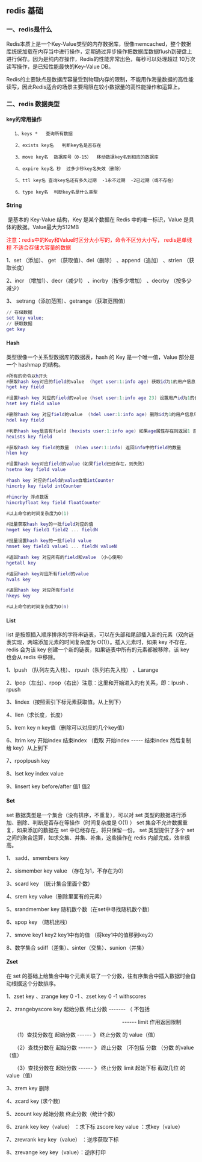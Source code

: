 ## redis 基础

### 一、redis是什么

​		Redis本质上是一个Key-Value类型的内存数据库，很像memcached，整个数据库统统加载在内存当中进行操作，定期通过异步操作把数据库数据flush到硬盘上进行保存。因为是纯内存操作，Redis的性能非常出色，每秒可以处理超过 10万次读写操作，是已知性能最快的Key-Value DB。

​		Redis的主要缺点是数据库容量受到物理内存的限制，不能用作海量数据的高性能读写，因此Redis适合的场景主要局限在较小数据量的高性能操作和运算上。

### 二、redis 数据类型

#### key的常用操作

```lu
   1、keys *   查询所有数据

　　2、exists key名   判断key名是否存在

　　3、move key名  数据库号（0-15）  移动数据key名到相应的数据库

　　4、expire key名 秒  过多少秒key名失效（删除）

　　5、ttl key名 查询key名还有多久过期  -1永不过期  -2已过期（或不存在）

　　6、type key名  判断key名是什么类型
```

#### String

​	是基本的 Key-Value 结构，Key 是某个数据在 Redis 中的唯一标识，Value 是具体的数据。Value最大为512MB

<font color = 'red'>注意：redis中的Key和Value时区分大小写的，命令不区分大小写， redis是单线程 不适合存储大容量的数据</font>

1、set （添加）、 get （获取值）、del（删除） 、append（追加） 、strlen （获取长度）

2、incr （增加1）、decr（减少1） 、incrby（按多少增加） 、decrby （按多少减少）

3、 setrang（添加范围）、getrange（获取范围值） 

```lua
// 存储数据
set key value;
// 获取数据
get key
```

#### Hash

类型很像一个关系型数据库的数据表，hash 的 Key 是一个唯一值，Value 部分是一个 hashmap 的结构。

```lua
#所有的命令以h开头
#获取hash key对应的field的value  (hget user:1:info age) 获取id为1的用户信息的年龄
hget key field

#设置hash key 对应的field的value (hset user:1:info age 23) 设置用户id为1的信息年龄是23
hset key field value

#删除hash key 对应field的value  (hdel user:1:info age) 删除id为1的用户信息年龄属性
hdel key field

#判断hash key是否有field (hexists user:1:info age) 如果age属性存在则返回1 否则返回0
hexists key field

#获取hash key field的数量  (hlen user:1:info) 返回info中的field的数量
hlen key

#设置hash key对应field的value（如果field已经存在，则失败）
hsetnx key field value

#hash key 对应的field的value自增intCounter
hincrby key field intCounter

#hincrby 浮点数版
hincrbyfloat key field floatCounter

#以上命令的时间复杂度为O(1)

#批量获取hash key的一批field对应的值
hmget key field1 field2 ... fieldN

#批量设置hash key的一批field value
hmset key field1 value1 ... fieldN valueN

#返回hash key 对应所有的field和value （小心使用）
hgetall key

#返回hash key对应所有field的value
hvals key

#返回hash key 对应所有field
hkeys key

#以上命令的时间复杂度为O(n)
```

#### List

list 是按照插入顺序排序的字符串链表，可以在头部和尾部插入新的元素（双向链表实现，两端添加元素的时间复杂度为 O(1)）。插入元素时，如果 key 不存在，redis 会为该 key 创建一个新的链表，如果链表中所有的元素都被移除，该 key 也会从 redis 中移除。

1、lpush （队列左先入栈）、 rpush（队列右先入栈） 、Larange

2、lpop（左出）、rpop（右出）注意：这里和开始进入的有关系，即：lpush 、rpush

3、lindex（按照索引下标元素获取值。从上到下）

4、llen（求长度，长度）

5、lrem key  n  key值（删除可以对应的几个key值）

6、ltrim key 开始index 结束index （截取 开始index ----- 结束index 然后复制给 key）从上到下

7、rpoplpush key 

8、lset key index value 

9、linsert key before/after 值1 值2

#### Set

set 数据类型是一个集合（没有排序，不重复），可以对 set 类型的数据进行添加、删除、判断是否存在等操作（时间复杂度是 O(1) ）
set 集合不允许数据重复，如果添加的数据在 set 中已经存在，将只保留一份。
set 类型提供了多个 set 之间的聚合运算，如求交集、并集、补集，这些操作在 redis 内部完成，效率很高。

1、 sadd、smembers key 

2、sismember key value （存在为1，不存在为0）

3、scard key （统计集合里面个数）

4、srem key value（删除里面有的元素）

5、srandmember key 随机数个数（在set中寻找随机数个数）

6、spop key （随机出栈）

7、smove key1  key2  key1中有的值 （将key1中的值移到key2）

8、数学集合 sdiff（差集）、sinter（交集）、sunion（并集）

#### Zset

在 set 的基础上给集合中每个元素关联了一个分数，往有序集合中插入数据时会自动根据这个分数排序。

1、zset key 、zrange key  0 -1 、zset key  0 -1 withscores

2、zrangebyscore key 起始分数 终止分数   ------- （ 不包括

　　　　　　　　　　　　　　　　　　　　　　------ limit 作用返回限制 

　　（1）查找分数在  起始分数 ------ 》 终止分数  的  value（值）

　　（2）查找分数在  起始分数 ------ 》 终止分数 （不包括  分数 （分数   的value（值）

　　（3）查找分数在   起始分数 ------ 》 终止分数  limit  起始下标  截取几位 的value（值）

3、zrem key 删除

4、zcard key (求个数)

5、zcount key 起始分数  终止分数（统计个数）

6、zrank key key（value） ：求下标  zscore key  value ：求key（value）

7、zrevrank key  key（value） ：逆序获取下标

8、zrevange key key（value）：逆序打印







